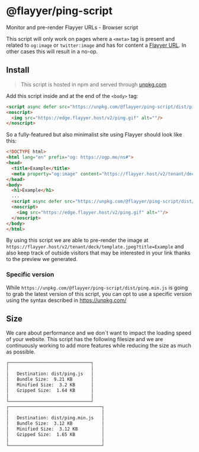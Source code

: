 # @flayyer/ping-script

Monitor and pre-render Flayyer URLs - Browser script

This script will only work on pages where a `<meta>` tag is present and related to `og:image` or `twitter:image` and has for content a [Flayyer URL](https://flayyer.com?ref=github). In other cases this will result in a no-op.

## Install

> This script is hosted in npm and served through [unpkg.com](https://unpkg.com/)

Add this script inside and at the end of the `<body>` tag:

```html
<script async defer src="https://unpkg.com/@flayyer/ping-script/dist/ping.min.js"></script>
<noscript>
  <img src="https://edge.flayyer.host/v2/ping.gif" alt=""/>
</noscript>
```

So a fully-featured but also minimalist site using Flayyer should look like this:

```html
<!DOCTYPE html>
<html lang="en" prefix="og: https://ogp.me/ns#">
<head>
  <title>Example</title>
  <meta property="og:image" content="https://flayyer.host/v2/tenant/deck/template.jpeg?title=Example" />
</head>
<body>
  <h1>Example</h1>
  ...
  <script async defer src="https://unpkg.com/@flayyer/ping-script/dist/ping.min.js"></script>
  <noscript>
    <img src="https://edge.flayyer.host/v2/ping.gif" alt=""/>
  </noscript>
</body>
</html>
```

By using this script we are able to pre-render the image at `https://flayyer.host/v2/tenant/deck/template.jpeg?title=Example` and also keep track of outside visitors that may be interested in your link thanks to the preview we generated.

### Specific version

While `https://unpkg.com/@flayyer/ping-script/dist/ping.min.js` is going to grab the latest version of this script, you can opt to use a specific version using the syntax described in https://unpkg.com/

## Size

We care about performance and we don´t want to impact the loading speed of your website. This script has the following filesize and we are continuously working to add more features while reducing the size as much as possible.

```txt
┌───────────────────────────────┐
│                               │
│   Destination: dist/ping.js   │
│   Bundle Size:  9.21 KB       │
│   Minified Size:  3.2 KB      │
│   Gzipped Size:  1.64 KB      │
│                               │
└───────────────────────────────┘
┌───────────────────────────────────┐
│                                   │
│   Destination: dist/ping.min.js   │
│   Bundle Size:  3.12 KB           │
│   Minified Size:  3.12 KB         │
│   Gzipped Size:  1.65 KB          │
│                                   │
└───────────────────────────────────┘
```

